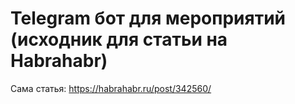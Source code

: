 # Telegram бот для мероприятий (исходник для статьи на Habrahabr)
Сама статья: https://habrahabr.ru/post/342560/

